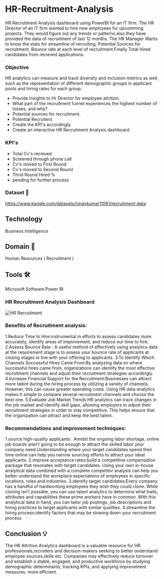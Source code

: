 # HR-Recruitment-Analysis
HR Recruitment Analysis dashboard using PowerBI for an IT firm.
The HR Director of an IT firm wanted to hire new employees for upcomming projects. They would figure out any trends or patterns also they have provided the data of recruitment of last 12 months.
The HR Manager Wants to know the stats for streamline of recruiting, Potential Sources for recruitment,  Bounce rate at each level of recruitment.Finally Total Hired candidates from recieved applications.

### Objective
HR analytics can measure and track diversity and inclusion metrics as well, such as the representation of different demographic groups in applicant pools and hiring rates for each group.
- Provide Insights to Hr Director for employee attrition.
- What part of the recruitment funnel experiences the highest number of losses, and why?
- Potential sources for recruitment.
- Potential Recruiters
- Create the KPI's accordingly.
- Create an interactive HR Recruitment Analysis dashboard.

### KPI's 
- Total Cv's recieved.
- Screened through phone call
- Cv's moved to First Round
- Cv's moved to Second Round
- Thrid Round Hired %
- pending for further process 

### Dataset 📀

https://www.kaggle.com/datasets/vinaykumar11061/recruitment-data

## Technology  
Business Intelligence

## Domain 🛒
Human Resources ( Recruitment )

## Tools 🛠
Microsoft Software Power BI


### HR Recruitment Analysis Dashboard

<div align="left">
</div>

![HR Recruitment](https://github.com/VINAYDA11061/HR-Recruitment-Analysis/assets/125648329/651de679-5382-43f1-9afd-d70359a410fa)

### Benefits of Recruitment analysis:

1.Reduce Time to Hire:instrumental in efforts to assess candidates more accurately, identify areas of improvement, and reduce our time to hire. 
2.Assess Bounce Rate : A useful method of effectively using analytics data at the requirement stage is to assess your bounce rate of applicants at closing stages in line with your offering to applicants.
3.To Identify Which Channels Successful Hires Came From:By analyzing data on where successful hires came from, organizations can identify the most effective recruitment channels and adjust their recruitment strategies accordingly.
4.Increase Financial Support for the Recruitment:Businesses can attract more talent during the hiring process by utilizing a variety of channels. However, this can cause greater operating costs. Using HR data analytics makes it simple to compare several recruitment channels and choose the best one.
5.Evaluate Job Market Trends:HR analytics can track changes in the job market and identify skill gaps, allowing employers to adjust their recruitment strategies in order to stay competitive. This helps ensure that the organization can attract and keep the best talent.

### Recommendations and improvement techniques:
1.source high-quality applicants : Amidst the ongoing labor shortage, online job boards aren’t going to be enough to attract the skilled labor your company need.Understanding where your target candidates spend their time online can help you narrow sourcing efforts to attract your ideal applicants.
2.improve acceptance rates:build a competitive compensation package that resonates with target candidates. Using your own in-house analytical data combined with a complete competitor analysis can help you better understand the workplace expectations of employees in specific locations, roles and industries.
3.identify target candidates:Every company has a handful of hardworking employees they wish they could clone. While cloning isn’t possible, you can use talent analytics to determine what traits, attributes and capabilities these prime workers have in common. With this analytical data in hand, you can tailor job postings, job descriptions and hiring practices to target applicants with similar qualities.
4.streamline the hiring process:identify factors that may be slowing down your recruitment process

## Conclusion 💡
The HR Attrition Analytics dashboard is a valuable resource for HR professionals,recruiters and decision-makers seeking to better understand employee sources,skills etc. Companies may effectively reduce turnover and establish a stable, engaged, and productive workforce by studying demographic determinants, tracking KPIs, and applying improvement measures. more efficient.
